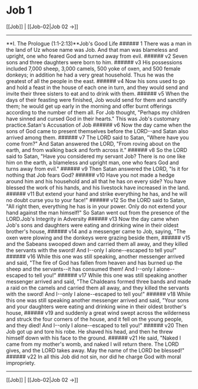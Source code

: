 # Job 1

[[Job]] | [[Job-02|Job 02 →]]
***

**I. The Prologue (1:1-2:13)**Job's Good Life ###### 1 There was a man in the land of Uz whose name was Job. And that man was blameless and upright, one who feared God and turned away from evil. ###### v2 Seven sons and three daughters were born to him. ###### v3 His possessions included 7,000 sheep, 3,000 camels, 500 yoke of oxen, and 500 female donkeys; in addition he had a very great household. Thus he was the greatest of all the people in the east. ###### v4 Now his sons used to go and hold a feast in the house of each one in turn, and they would send and invite their three sisters to eat and to drink with them. ###### v5 When the days of their feasting were finished, Job would send for them and sanctify them; he would get up early in the morning and offer burnt offerings according to the number of them all. For Job thought, "Perhaps my children have sinned and cursed God in their hearts." This was Job's customary practice.Satan's Accusation of Job ###### v6 Now the day came when the sons of God came to present themselves before the LORD--and Satan also arrived among them. ###### v7 The LORD said to Satan, "Where have you come from?" And Satan answered the LORD, "From roving about on the earth, and from walking back and forth across it." ###### v8 So the LORD said to Satan, "Have you considered my servant Job? There is no one like him on the earth, a blameless and upright man, one who fears God and turns away from evil." ###### v9 Then Satan answered the LORD, "Is it for nothing that Job fears God? ###### v10 Have you not made a hedge around him and his household and all that he has on every side? You have blessed the work of his hands, and his livestock have increased in the land. ###### v11 But extend your hand and strike everything he has, and he will no doubt curse you to your face!" ###### v12 So the LORD said to Satan, "All right then, everything he has is in your power. Only do not extend your hand against the man himself!" So Satan went out from the presence of the LORD.Job's Integrity in Adversity ###### v13 Now the day came when Job's sons and daughters were eating and drinking wine in their oldest brother's house, ###### v14 and a messenger came to Job, saying, "The oxen were plowing and the donkeys were grazing beside them, ###### v15 and the Sabeans swooped down and carried them all away, and they killed the servants with the sword! And I--only I alone--escaped to tell you!" ###### v16 While this one was still speaking, another messenger arrived and said, "The fire of God has fallen from heaven and has burned up the sheep and the servants--it has consumed them! And I--only I alone--escaped to tell you!" ###### v17 While this one was still speaking another messenger arrived and said, "The Chaldeans formed three bands and made a raid on the camels and carried them all away, and they killed the servants with the sword! And I--only I alone--escaped to tell you!" ###### v18 While this one was still speaking another messenger arrived and said, "Your sons and your daughters were eating and drinking wine in their oldest brother's house, ###### v19 and suddenly a great wind swept across the wilderness and struck the four corners of the house, and it fell on the young people, and they died! And I--only I alone--escaped to tell you!" ###### v20 Then Job got up and tore his robe. He shaved his head, and then he threw himself down with his face to the ground. ###### v21 He said, "Naked I came from my mother's womb, and naked I will return there. The LORD gives, and the LORD takes away. May the name of the LORD be blessed!" ###### v22 In all this Job did not sin, nor did he charge God with moral impropriety.

***
[[Job]] | [[Job-02|Job 02 →]]
